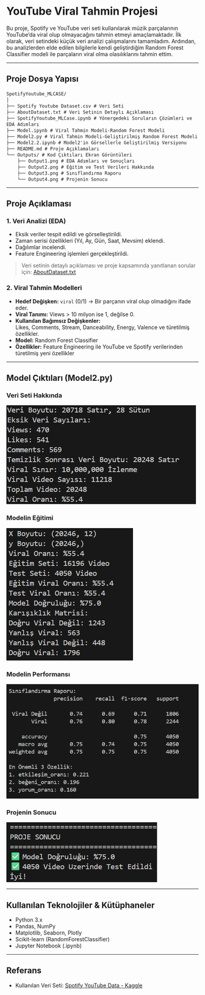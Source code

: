 # YouTube Viral Tahmin Projesi

Bu proje, Spotify ve YouTube veri seti kullanılarak müzik parçalarının YouTube’da viral olup olmayacağını tahmin etmeyi amaçlamaktadır.
İlk olarak, veri setindeki küçük veri analizi çalışmalarını tamamladım. Ardından, bu analizlerden elde edilen bilgilerle kendi geliştirdiğim Random Forest Classifier modeli ile parçaların viral olma olasılıklarını tahmin ettim.

---

## Proje Dosya Yapısı

```
SpotifyYoutube_MLCASE/
│
├── Spotify Youtube Dataset.csv # Veri Seti
├── AboutDataset.txt # Veri Setinin Detaylı Açıklaması
├── SpotifyYoutube_MLCase.ipynb # Yönergedeki Soruların Çözümleri ve EDA Adımları
├── Model.ipynb # Viral Tahmin Modeli-Random Forest Modeli
├── Model2.py # Viral Tahmin Modeli-Geliştirilmiş Random Forest Modeli
├── Model2.2.ipynb # Model2'in Görsellerle Geliştirilmiş Versiyonu
├── README.md # Proje Açıklamaları
└── Outputs/ # Kod Çıktıları Ekran Görüntüleri
    ├── Output1.png # EDA Adımları ve Sonuçları
    ├── Output2.png # Eğitim ve Test Verileri Hakkında
    ├── Output3.png # Sınıflandırma Raporu
    └── Output4.png # Projenin Sonucu
```

---

## Proje Açıklaması

### 1. Veri Analizi (EDA)
- Eksik veriler tespit edildi ve görselleştirildi.  
- Zaman serisi özellikleri (Yıl, Ay, Gün, Saat, Mevsim) eklendi.  
- Dağılımlar incelendi.  
- Feature Engineering işlemleri gerçekleştirildi.

> Veri setinin detaylı açıklaması ve proje kapsamında yanıtlanan sorular için: [AboutDataset.txt](./AboutDataset.txt)

### 2. Viral Tahmin Modelleri
- **Hedef Değişken:** `viral` (0/1) → Bir parçanın viral olup olmadığını ifade eder.
- **Viral Tanımı:** Views > 10 milyon ise 1, değilse 0.
- **Kullanılan Bağımsız Değişkenler:**  
  Likes, Comments, Stream, Danceability, Energy, Valence ve türetilmiş özellikler.
- **Model:** Random Forest Classifier  
- **Özellikler:** Feature Engineering ile YouTube ve Spotify verilerinden türetilmiş yeni özellikler  

---

## Model Çıktıları (Model2.py)

### Veri Seti Hakkında
![Veri Seti Hakkında](Outputs/Output1.png)

### Modelin Eğitimi
![Modelin Eğitimi](Outputs/Output2.png)

### Modelin Performansı
![Modelin Performansı](Outputs/Output3.png)

### Projenin Sonucu
![Projenin Sonucu](Outputs/Output4.png)

---

## Kullanılan Teknolojiler & Kütüphaneler
- Python 3.x  
- Pandas, NumPy  
- Matplotlib, Seaborn, Plotly  
- Scikit-learn (RandomForestClassifier)  
- Jupyter Notebook (.ipynb)  

---

## Referans
- Kullanılan Veri Seti: [Spotify YouTube Data - Kaggle](https://www.kaggle.com/datasets/rohitgrewal/spotify-youtube-data)  


